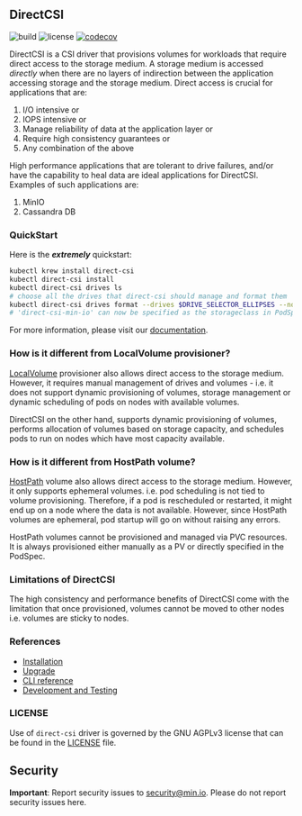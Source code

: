 DirectCSI
----------

![build](https://github.com/minio/direct-csi/workflows/Go/badge.svg) ![license](https://img.shields.io/badge/license-AGPL%20V3-blue) [![codecov](https://codecov.io/gh/minio/direct-csi/branch/master/graph/badge.svg?token=NV0686IUUI)](https://codecov.io/gh/minio/direct-csi)

DirectCSI is a CSI driver that provisions volumes for workloads that require direct access to the storage medium. A storage medium is accessed _directly_ when there are no layers of indirection between the application accessing storage and the storage medium. Direct access is crucial for applications that are:

 1. I/O intensive or
 2. IOPS intensive or
 3. Manage reliability of data at the application layer or
 4. Require high consistency guarantees or
 5. Any combination of the above

High performance applications that are tolerant to drive failures, and/or have the capability to heal data are ideal applications for DirectCSI. Examples of such applications are:

 1. MinIO
 2. Cassandra DB

### QuickStart

Here is the ***extremely*** quickstart:

```sh
kubectl krew install direct-csi
kubectl direct-csi install
kubectl direct-csi drives ls
# choose all the drives that direct-csi should manage and format them
kubectl direct-csi drives format --drives $DRIVE_SELECTOR_ELLIPSES --nodes $NODE_SELECTOR_ELLIPSES
# 'direct-csi-min-io' can now be specified as the storageclass in PodSpec.VolumeClaimTemplates
```

For more information, please visit our [documentation](./docs/index.md).

### How is it different from LocalVolume provisioner?

[LocalVolume](https://kubernetes.io/blog/2019/04/04/kubernetes-1.14-local-persistent-volumes-ga/) provisioner also allows direct access to the storage medium. However, it requires manual management of drives and volumes - i.e. it does not support dynamic provisioning of volumes, storage management or dynamic scheduling of pods on nodes with available volumes. 

DirectCSI on the other hand, supports dynamic provisioning of volumes, performs allocation of volumes based on storage capacity, and schedules pods to run on nodes which have most capacity available. 

### How is it different from HostPath volume?

[HostPath](https://kubernetes.io/docs/concepts/storage/volumes/#hostpath) volume also allows direct access to the storage medium. However, it only supports ephemeral volumes. i.e. pod scheduling is not tied to volume provisioning. Therefore, if a pod is rescheduled or restarted, it might end up on a node where the data is not available. However, since HostPath volumes are ephemeral, pod startup will go on without raising any errors.

HostPath volumes cannot be provisioned and managed via PVC resources. It is always provisioned either manually as a PV or directly specified in the PodSpec. 


### Limitations of DirectCSI

The high consistency and performance benefits of DirectCSI come with the limitation that once provisioned, volumes cannot be moved to other nodes i.e. volumes are sticky to nodes.


### References

 - [Installation](./docs/installation.md)
 - [Upgrade](./docs/upgrade.md)
 - [CLI reference](./docs/cli.md)
 - [Development and Testing](./docs/development-and-testing.md)

### LICENSE

Use of `direct-csi` driver is governed by the GNU AGPLv3 license that can be found in the [LICENSE](./LICENSE) file.

Security
---------

**Important**: Report security issues to security@min.io. Please do not report security issues here.
